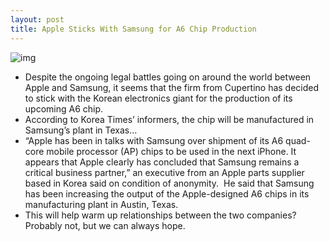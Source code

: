 ```yaml
---
layout: post
title: Apple Sticks With Samsung for A6 Chip Production
---
```

![img](http://media.idownloadblog.com/wp-content/uploads/2011/10/A6-Chip.jpg)
* Despite the ongoing legal battles going on around the world between Apple and Samsung, it seems that the firm from Cupertino has decided to stick with the Korean electronics giant for the production of its upcoming A6 chip.
* According to Korea Times’ informers, the chip will be manufactured in Samsung’s plant in Texas…
* “Apple has been in talks with Samsung over shipment of its A6 quad-core mobile processor (AP) chips to be used in the next iPhone. It appears that Apple clearly has concluded that Samsung remains a critical business partner,” an executive from an Apple parts supplier based in Korea said on condition of anonymity.  He said that Samsung has been increasing the output of the Apple-designed A6 chips in its manufacturing plant in Austin, Texas.
* This will help warm up relationships between the two companies? Probably not, but we can always hope.

